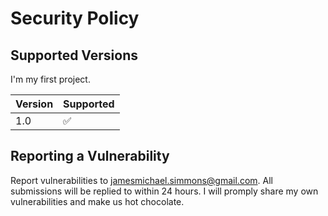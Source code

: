 # Security Policy

## Supported Versions

I'm my first project.

| Version | Supported          |
| ------- | ------------------ |
| 1.0     | :white_check_mark: |

## Reporting a Vulnerability

Report vulnerabilities to jamesmichael.simmons@gmail.com. 
All submissions will be replied to within 24 hours. 
I will promply share my own vulnerabilities and make us hot chocolate.

